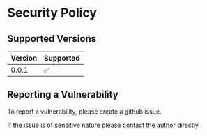 # Security Policy

## Supported Versions

| Version | Supported          |
| ------- | ------------------ |
| 0.0.1   | :white_check_mark: |

## Reporting a Vulnerability

To report a vulnerability, please create a github issue. 

If the issue is of sensitive nature please <a href="mailto:ekmett@gmail.com">contact the author</a> directly.
